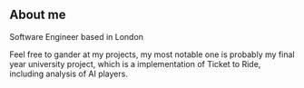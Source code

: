 ## About me

Software Engineer based in London

Feel free to gander at my projects, my most notable one is probably my final year university project, which is a implementation of Ticket to Ride, including analysis of AI players.
